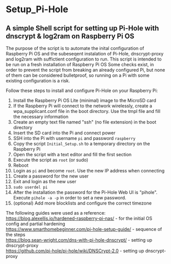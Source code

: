 # Setup_Pi-Hole
## A simple Shell script for setting up Pi-Hole with dnscrypt &amp; log2ram on Raspberry Pi OS

The purpose of the script is to automate the inital configuration of Raspberry Pi OS and the subeseqent instalation of Pi-Hole, dnscrypt-proxy and log2ram with suffictient configuration to run.
This script is intended to be run on a fresh installation of Raspberry Pi OS  Some checks exist, in order to prevent the script from breaking an already configured Pi, but none of them can be considered bulletproof, so running on a Pi with some existing configuration is a risk.<br />

Follow these steps to install and configure Pi-Hole on your Raspberry Pi: 

1. Install the Raspberry Pi OS Lite (minimal) image to the MicroSD card
2. If the Raspberry Pi will connect to the network wirelessly, create a wpa_supplicant.conf file in the boot directory. Use the tmpl file and fill the necessary information
3. Create an empty text file named "ssh" (no file extension) in the boot directory
4. Insert the SD card into the Pi and connect power
5. SSH into the Pi with username `pi` and password `raspberry`
6. Copy the script `Initial_Setup.sh` to a temporary directory on the Raspberry Pi
7. Open the script with a text editor and fill the first section
8. Execute the script as `root` (or sudo)
9. Reboot
10. Login as `pi` and become `root`. Use the new IP address when connecting
10. Create a password for the new user
11. Exit and login as the new user
12. `sudo userdel pi`
13. After the installation the password for the Pi-Hole Web UI is "pihole". Execute `pihole -a -p` in order to set a new password.
14. (optional) Add more blocklists and configure the correct timezone

The following guides were used as a reference: <br />
https://blog.alexellis.io/hardened-raspberry-pi-nas/ - for the initial OS config and partial hardening <br />
https://www.smarthomebeginner.com/pi-hole-setup-guide/ - sequence of the steps <br />
https://blog.sean-wright.com/dns-with-pi-hole-dnscrypt/ - setting up dnscrypt-proxy <br />
https://github.com/pi-hole/pi-hole/wiki/DNSCrypt-2.0 - setting up dnscrypt-proxy <br />
